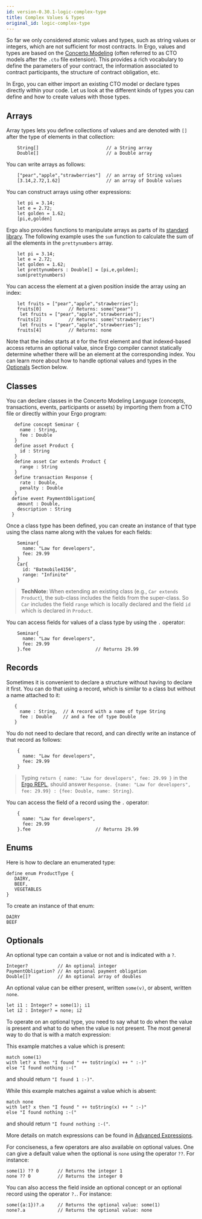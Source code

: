 ```yaml
---
id: version-0.30.1-logic-complex-type
title: Complex Values & Types
original_id: logic-complex-type
---
```


So far we only considered atomic values and types, such as string values or integers, which are not sufficient for most contracts. In Ergo, values and types are based on the [Concerto Modeling](model-concerto.md) (often referred to as CTO models after the `.cto` file extension). This provides a rich vocabulary to define the parameters of your contract, the information associated to contract participants, the structure of contract obligation, etc.

In Ergo, you can either import an existing CTO model or declare types directly within your code. Let us look at the different kinds of types you can define and how to create values with those types.

## Arrays

Array types lets you define collections of values and are denoted with `[]` after the type of elements in that collection:

```ergo
    String[]                         // a String array
    Double[]                         // a Double array
```

You can write arrays as follows:
```ergo
    ["pear","apple","strawberries"]  // an array of String values
    [3.14,2.72,1.62]                 // an array of Double values
```

You can construct arrays using other expressions:
```ergo
    let pi = 3.14;
    let e = 2.72;
    let golden = 1.62;
    [pi,e,golden]
```

Ergo also provides functions to manipulate arrays as parts of its [standard library](ref-ergo-stdlib.md#functions-on-arrays). The following example uses the `sum` function to calculate the sum of all the elements in the `prettynumbers` array.
```ergo
    let pi = 3.14;
    let e = 2.72;
    let golden = 1.62;
    let prettynumbers : Double[] = [pi,e,golden];
    sum(prettynumbers)
```

You can access the element at a given position inside the array using an index:
```ergo
    let fruits = ["pear","apple","strawberries"];
    fruits[0]          // Returns: some("pear")
     let fruits = ["pear","apple","strawberries"];
    fruits[2]          // Returns: some("strawberries")
     let fruits = ["pear","apple","strawberries"];
    fruits[4]          // Returns: none
```

 Note that the index starts at `0` for the first element and that indexed-based access returns an optional value, since Ergo compiler cannot statically determine whether there will be an element at the corresponding index. You can learn more about how to handle optional values and types in the [Optionals](logic-complex-type.md#optionals) Section below.

## Classes

You can declare classes in the Concerto Modeling Language (concepts, transactions, events, participants or assets) by importing them from a CTO file or directly within your Ergo program:

```ergo
   define concept Seminar {
     name : String,
     fee : Double
   }
   define asset Product {
     id : String
   }
   define asset Car extends Product {
     range : String
   }
   define transaction Response {
     rate : Double,
     penalty : Double
   }
  define event PaymentObligation{
    amount : Double,
    description : String
  }
```

Once a class type has been defined, you can create an instance of that type using the class name along with the values for each fields:

```ergo
    Seminar{
      name: "Law for developers",
      fee: 29.99
    }
    Car{
      id: "Batmobile4156",
      range: "Infinite"
    }
```

> **TechNote:** When extending an existing class (e.g., `Car extends Product`), the sub-class includes the fields from the super-class. So `Car` includes the field `range` which is locally declared and the field `id` which is declared in `Product`.

You can access fields for values of a class type by using the `.` operator:
```ergo
    Seminar{
      name: "Law for developers",
      fee: 29.99
    }.fee                        // Returns 29.99
```

## Records

Sometimes it is convenient to declare a structure without having to declare it first. You can do that using a record, which is similar to a class but without a name attached to it:

```ergo
   {
     name : String,  // A record with a name of type String
     fee : Double    // and a fee of type Double
   }
```

You do not need to declare that record, and can directly write an instance of that record as follows:

```ergo
    {
      name: "Law for developers",
      fee: 29.99
    }
```

> Typing `return { name: "Law for developers", fee: 29.99 }` in the [Ergo REPL](https://ergorepl.netlify.com), should answer `Response. {name: "Law for developers", fee: 29.99} : {fee: Double, name: String}`.

You can access the field of a record using the `.` operator:
```ergo
    {
      name: "Law for developers",
      fee: 29.99
    }.fee                        // Returns 29.99
```
## Enums

Here is how to declare an enumerated type:

```ergo
define enum ProductType {
   DAIRY,
   BEEF,
   VEGETABLES
}
```

To create an instance of that enum:
```ergo
DAIRY
BEEF
```

## Optionals

An optional type can contain a value or not and is indicated with a `?`.

```ergo
Integer?           // An optional integer
PaymentObligation? // An optional payment obligation
Double[]?          // An optional array of doubles
```

An optional value can be either present, written `some(v)`, or absent, written `none`.

```ergo
let i1 : Integer? = some(1); i1
let i2 : Integer? = none; i2
```

To operate on an optional type, you need to say what to do when the value is present and what to do when the value is not present. The most general way to do that is with a match expression:

This example matches a value which is present:
```ergo
match some(1)
with let? x then "I found " ++ toString(x) ++ " :-)"
else "I found nothing :-("
```
and should return `"I found 1 :-)"`.

While this example matches against a value which is absent:
```
match none
with let? x then "I found " ++ toString(x) ++ " :-)"
else "I found nothing :-("
```
and should return `"I found nothing :-("`.

More details on match expressions can be found in [Advanced Expressions](logic-advanced-expr.md#match).

For conciseness, a few operators are also available on optional values. One can give a default value when the optional is `none` using the operator `??`. For instance:

```ergo
some(1) ?? 0       // Returns the integer 1
none ?? 0          // Returns the integer 0
```

You can also access the field inside an optional concept or an optional record using the operator `?.`. For instance:

```ergo
some({a:1})?.a     // Returns the optional value: some(1)
none?.a            // Returns the optional value: none
```


